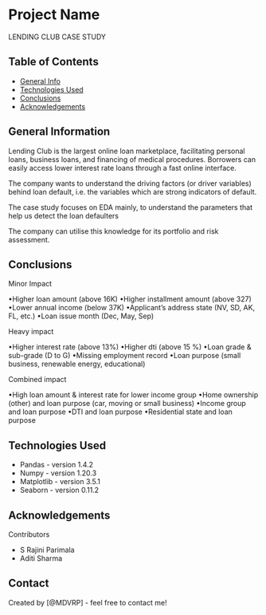 # Project Name
> 
LENDING CLUB CASE STUDY

## Table of Contents
* [General Info](#general-information)
* [Technologies Used](#technologies-used)
* [Conclusions](#conclusions)
* [Acknowledgements](#acknowledgements)

## General Information

Lending Club is the largest online loan marketplace, facilitating personal loans, business loans, and financing of medical procedures. Borrowers can easily access lower interest rate loans through a fast online interface. 

The company wants to understand the driving factors (or driver variables) behind loan default, i.e. the variables which are strong indicators of default. 

The case study focuses on EDA mainly, to understand the parameters that help us detect the loan defaulters 

The company can utilise this knowledge for its portfolio and risk assessment. 


## Conclusions

Minor Impact

•Higher loan amount (above 16K)
•Higher installment amount (above 327)
•Lower annual income (below 37K)
•Applicant’s address state (NV, SD, AK, FL, etc.)
•Loan issue month (Dec, May, Sep)


Heavy impact

•Higher interest rate (above 13%)
•Higher dti (above 15 %)
•Loan grade & sub-grade (D to G)
•Missing employment record
•Loan purpose (small business, renewable energy, educational)

Combined impact

•High loan amount & interest rate for lower income group
•Home ownership (other) and loan purpose (car, moving or small business)
•Income group and loan purpose
•DTI and loan purpose
•Residential state and loan purpose

## Technologies Used
- Pandas - version 1.4.2
- Numpy - version 1.20.3
- Matplotlib - version 3.5.1
- Seaborn -  version 0.11.2

## Acknowledgements
Contributors 
- S Rajini Parimala
- Aditi Sharma





## Contact
Created by [@MDVRP] - feel free to contact me!
